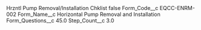 <?xml version="1.0" encoding="UTF-8"?>
<CustomMetadata xmlns="http://soap.sforce.com/2006/04/metadata" xmlns:xsi="http://www.w3.org/2001/XMLSchema-instance" xmlns:xsd="http://www.w3.org/2001/XMLSchema">
    <label>Hrzntl Pump Removal/Installation Chklist</label>
    <protected>false</protected>
    <values>
        <field>Form_Code__c</field>
        <value xsi:type="xsd:string">EQCC-ENRM-002</value>
    </values>
    <values>
        <field>Form_Name__c</field>
        <value xsi:type="xsd:string">Horizontal Pump Removal and Installation</value>
    </values>
    <values>
        <field>Form_Questions__c</field>
        <value xsi:type="xsd:double">45.0</value>
    </values>
    <values>
        <field>Step_Count__c</field>
        <value xsi:type="xsd:double">3.0</value>
    </values>
</CustomMetadata>

